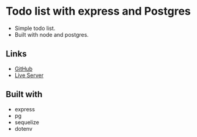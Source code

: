 # Todo list with express and Postgres

- Simple todo list.
- Built with node and postgres.

## Links

- [GitHub](https://github.com/nkp1111/node-postgres)
- [Live Server](https://node-postgres-rho.vercel.app/)

## Built with

- express
- pg
- sequelize
- dotenv
